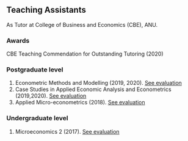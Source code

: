 ## Teaching Assistants
As Tutor at College of Business and Economics (CBE), ANU.

### Awards
CBE Teaching Commendation for Outstanding Tutoring (2020)

### Postgraduate level

1. Econometric Methods and Modelling (2019, 2020). [See evaluation](docs/selts/emet8005_2019.pdf)
2. Case Studies in Applied Economic Analysis and Econometrics (2019,2020).  [See evaluation](docs/selts/emet8002_2019.pdf)
3. Applied Micro-econometrics (2018). [See evaluation](docs/selts/emet8001_2018.pdf)

### Undergraduate level
1. Microeconomics 2 (2017). [See evaluation](https://jnmarshan.github.io/docs/jmCV_V2.pdf)


